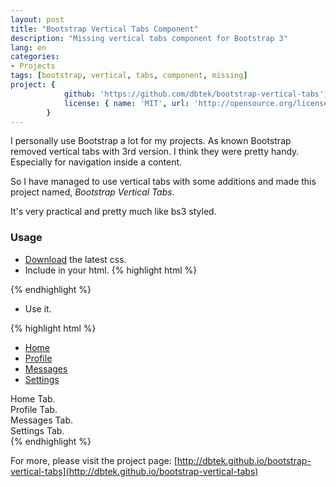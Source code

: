 ```yaml
---
layout: post
title: "Bootstrap Vertical Tabs Component"
description: "Missing vertical tabs component for Bootstrap 3"
lang: en
categories:
- Projects
tags: [bootstrap, vertical, tabs, component, missing]
project: {
            github: 'https://github.com/dbtek/bootstrap-vertical-tabs',
            license: { name: 'MIT', url: 'http://opensource.org/licenses/MIT' }
        }
---
```


I personally use Bootstrap a lot for my projects. As known Bootstrap removed vertical tabs with 3rd version. I think they were pretty handy. Especially for navigation inside a content.

So I have managed to use vertical tabs with some additions and made this project named, *Bootstrap Vertical Tabs*.

It's very practical and pretty much like bs3 styled.

### Usage

* [Download](https://github.com/dbtek/bootstrap-vertical-tabs/archive/master.zip) the latest css.
* Include in your html.
{% highlight html %}
<link rel="stylesheet" href="bootstrap.vertical-tabs.css">
{% endhighlight %}

* Use it.

{% highlight html %}
<div class="col-xs-3"> <!-- required for floating -->
    <!-- Nav tabs -->
    <ul class="nav nav-tabs tabs-left">
      <li class="active"><a href="#home" data-toggle="tab">Home</a></li>
      <li><a href="#profile" data-toggle="tab">Profile</a></li>
      <li><a href="#messages" data-toggle="tab">Messages</a></li>
      <li><a href="#settings" data-toggle="tab">Settings</a></li>
    </ul>
</div>

<div class="col-xs-9">
    <!-- Tab panes -->
    <div class="tab-content">
      <div class="tab-pane active" id="home">Home Tab.</div>
      <div class="tab-pane" id="profile">Profile Tab.</div>
      <div class="tab-pane" id="messages">Messages Tab.</div>
      <div class="tab-pane" id="settings">Settings Tab.</div>
    </div>
</div>
{% endhighlight %}

For more, please visit the project page: [http://dbtek.github.io/bootstrap-vertical-tabs](http://dbtek.github.io/bootstrap-vertical-tabs)
